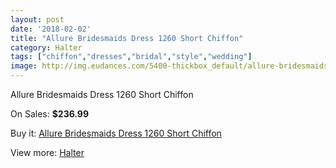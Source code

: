 ```yaml
---
layout: post
date: '2018-02-02'
title: "Allure Bridesmaids Dress 1260 Short Chiffon"
category: Halter
tags: ["chiffon","dresses","bridal","style","wedding"]
image: http://img.eudances.com/5400-thickbox_default/allure-bridesmaids-dress-1260-short-chiffon.jpg
---
```

Allure Bridesmaids Dress 1260 Short Chiffon

On Sales: **$236.99**
<a href="https://www.eudances.com/en/halter/1842-allure-bridesmaids-dress-1260-short-chiffon.html"><amp-img layout="responsive" width="600" height="600" src="//img.eudances.com/5400-thickbox_default/allure-bridesmaids-dress-1260-short-chiffon.jpg" alt="Allure Bridesmaids Dress 1260 Short Chiffon 0" /></a>
<a href="https://www.eudances.com/en/halter/1842-allure-bridesmaids-dress-1260-short-chiffon.html"><amp-img layout="responsive" width="600" height="600" src="//img.eudances.com/5401-thickbox_default/allure-bridesmaids-dress-1260-short-chiffon.jpg" alt="Allure Bridesmaids Dress 1260 Short Chiffon 1" /></a>

Buy it: [Allure Bridesmaids Dress 1260 Short Chiffon](https://www.eudances.com/en/halter/1842-allure-bridesmaids-dress-1260-short-chiffon.html "Allure Bridesmaids Dress 1260 Short Chiffon")

View more: [Halter](https://www.eudances.com/en/19-halter "Halter")
